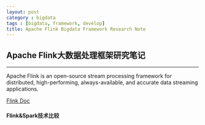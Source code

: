 ```yaml
---
layout: post
category : bigdata
tags : [bigdata, framework, develop]
title: Apache Flink Bigdata Framework Research Note
---
```


## Apache Flink大数据处理框架研究笔记
---------------------------------------------------

Apache Flink is an open-source stream processing framework for distributed, high-performing, always-available, and accurate data streaming applications.


[Flink Doc](https://ci.apache.org/projects/flink/flink-docs-release-1.5/)


#### Flink&Spark技术比较